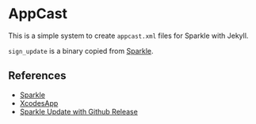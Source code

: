 # AppCast

This is a simple system to create `appcast.xml` files for Sparkle with Jekyll.

`sign_update` is a binary copied from [Sparkle](https://github.com/sparkle-project/Sparkle).

## References

- [Sparkle](https://github.com/sparkle-project/Sparkle)
- [XcodesApp](https://github.com/RobotsAndPencils/XcodesApp)
- [Sparkle Update with Github Release](https://yiqiu.me/2015/11/19/sparkle-update-on-github/)